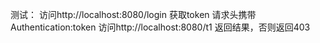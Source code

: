     
测试：
访问http://localhost:8080/login 获取token
请求头携带Authentication:token
访问http://localhost:8080/t1 返回结果，否则返回403

